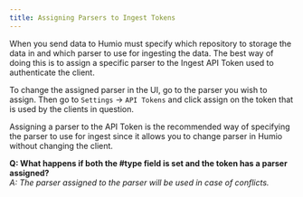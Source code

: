 ```yaml
---
title: Assigning Parsers to Ingest Tokens
---
```


When you send data to Humio must specify which repository to storage the data
in and which parser to use for ingesting the data. The best way of doing this is
to assign a specific parser to the Ingest API Token used to authenticate the client.

To change the assigned parser in the UI, go to the parser you wish to assign.
Then go to `Settings` -> `API Tokens` and click assign on the token that is used
by the clients in question.

Assigning a parser to the API Token is the recommended way of specifying the parser to use for ingest
since it allows you to change parser in Humio without changing the client.  

__Q: What happens if both the #type field is set and the token has a parser assigned?__  
_A: The parser assigned to the parser will be used in case of conflicts._
